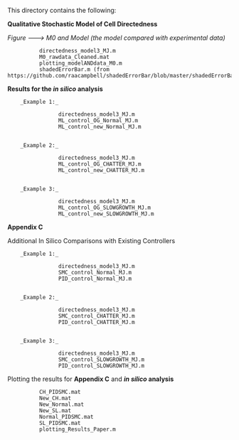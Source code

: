 This directory contains the following:

**Qualitative Stochastic Model of Cell Directedness**

_Figure ---> M0 and Model (the model compared with experimental data)_

              directedness_model3_MJ.m
              M0_rawdata_Cleaned.mat
              plotting_modelANDdata_M0.m
              shadedErrorBar.m (from https://github.com/raacampbell/shadedErrorBar/blob/master/shadedErrorBar.m)



**Results for the _in silico_ analysis**

        _Example 1:_  
        
                    directedness_model3_MJ.m
                    ML_control_OG_Normal_MJ.m
                    ML_control_new_Normal_MJ.m


        _Example 2:_ 
        
                    directedness_model3_MJ.m
                    ML_control_OG_CHATTER_MJ.m
                    ML_control_new_CHATTER_MJ.m


        _Example 3:_ 

                    directedness_model3_MJ.m
                    ML_control_OG_SLOWGROWTH_MJ.m
                    ML_control_new_SLOWGROWTH_MJ.m
    
    


**Appendix C** 

Additional In Silico Comparisons with Existing Controllers


        _Example 1:_  
        
                    directedness_model3_MJ.m
                    SMC_control_Normal_MJ.m
                    PID_control_Normal_MJ.m


        _Example 2:_ 
        
                    directedness_model3_MJ.m
                    SMC_control_CHATTER_MJ.m
                    PID_control_CHATTER_MJ.m


        _Example 3:_ 

                    directedness_model3_MJ.m
                    SMC_control_SLOWGROWTH_MJ.m
                    PID_control_SLOWGROWTH_MJ.m
    
 



Plotting the results for **Appendix C** and **_in silico_ analysis**

              CH_PIDSMC.mat
              New_CH.mat
              New_Normal.mat
              New_SL.mat
              Normal_PIDSMC.mat
              SL_PIDSMC.mat
              plotting_Results_Paper.m
